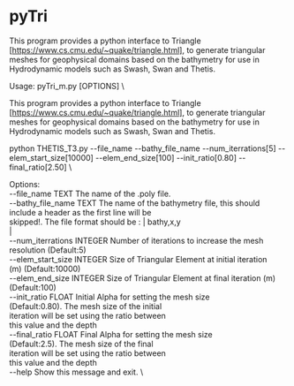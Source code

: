 # pyTri
This program provides a python interface to Triangle [https://www.cs.cmu.edu/~quake/triangle.html], to generate triangular meshes for geophysical domains based on the bathymetry for use in Hydrodynamic models such as Swash, Swan and Thetis.

Usage: pyTri_m.py [OPTIONS] \

  This program provides a python interface to Triangle
  [https://www.cs.cmu.edu/~quake/triangle.html], to generate triangular
  meshes for geophysical domains based on the bathymetry for use in
  Hydrodynamic models such as Swash, Swan and Thetis.

  python THETIS_T3.py --file_name --bathy_file_name --num_iterrations[5]
  --elem_start_size[10000] --elem_end_size[100] --init_ratio[0.80]
  --final_ratio[2.50] \
  
Options: \
  --file_name TEXT           The name of the .poly file. \
  --bathy_file_name TEXT     The name of the bathymetry file, this should \
                             include a header as the first line will be \
                             skipped!. The file format should be : | bathy,x,y \
                             | \
  --num_iterrations INTEGER  Number of iterations to increase the mesh \
                             resolution (Default:5) \
  --elem_start_size INTEGER  Size of Triangular Element at initial iteration \
                             (m) (Default:10000) \
  --elem_end_size INTEGER    Size of Triangular Element at final iteration (m) \
                             (Default:100) \
  --init_ratio FLOAT         Initial Alpha for setting the mesh size \
                             (Default:0.80). The mesh size of the initial \
                             iteration will be set using the ratio between \
                             this value and the depth \
  --final_ratio FLOAT        Final Alpha for setting the mesh size \
                             (Default:2.5). The mesh size of the final \
                             iteration will be set using the ratio between \
                             this value and the depth \
  --help                     Show this message and exit. \
